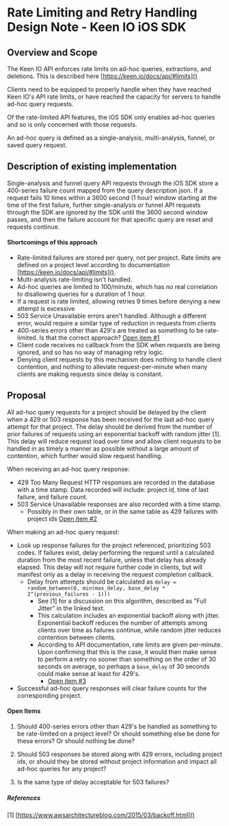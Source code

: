 # Rate Limiting and Retry Handling Design Note - Keen IO iOS SDK

## Overview and Scope

The Keen IO API enforces rate limits on ad-hoc queries, extractions, and deletions. This is described here [https://keen.io/docs/api/#limits]()

Clients need to be equipped to properly handle when they have reached Keen IO's API rate limits, or have reached the capacity for servers to handle ad-hoc query requests.

Of the rate-limited API features, the iOS SDK only enables ad-hoc queries and so is only concerned with those requests.

An ad-hoc query is defined as a single-analysis, multi-analysis, funnel, or saved query request.

## Description of existing implementation
Single-analysis and funnel query API requests through the iOS SDK store a 400-series failure count mapped from the query description json. If a request fails 10 times within a 3600 second (1 hour) window starting at the time of the first failure, further single-analysis or funnel API requests through the SDK are ignored by the SDK until the 3600 second window passes, and then the failure account for that specific query are reset and requests continue.

#### Shortcomings of this approach
* Rate-limited failures are stored per query, not per project. Rate limits are defined on a project level according to documentation [https://keen.io/docs/api/#limits]().
* Multi-analysis rate-limiting isn't handled.
* Ad-hoc queries are limited to 100/minute, which has no real correlation to disallowing queries for a duration of 1 hour.
* If a request is rate limited, allowing retries 9 times before denying a new attempt is excessive
* 503 Service Unavailable errors aren't handled. Although a different error, would require a similar type of reduction in requests from clients
* 400-series errors other than 429's are treated as something to be rate-limited. Is that the correct approach? [Open item #1](#open-items)
* Client code receives no callback from the SDK when requests are being ignored, and so has no way of managing retry logic.
* Denying client requests by this mechanism does nothing to handle client contention, and nothing to alleviate request-per-minute when many clients are making requests since delay is constant.




## Proposal

All ad-hoc query requests for a project should be delayed by the client when a 429 or 503 response has been received for the last ad-hoc query attempt for that project. The delay should be derived from the number of prior failures of requests using an exponential backoff with random jitter [1]. This delay will reduce request load over time and allow client requests to be handled in as timely a manner as possible without a large amount of contention, which further would slow request handling.

When receiving an ad-hoc query response:
* 429 Too Many Request HTTP responses are recorded in the database with a time stamp. Data recorded will include: project id, time of last failure, and failure count.
* 503 Service Unavailable responses are also recorded with a time stamp.
    * Possibly in their own table, or in the same table as 429 failures with project ids [Open item #2](#open-items)

When making an ad-hoc query request:
* Look up response failures for the project referenced, prioritizing 503 codes. If failures exist, delay performing the request until a calculated duration from the most recent failure, unless that delay has already elapsed. This delay will not require further code in clients, but will manifest only as a delay in receiving the request completion callback.
    * Delay from attempts should be calculated as `delay = random_between(0, min(max_delay, base_delay * 2^(previous_failures - 1)))`
        * See [1] for a discussion on this algorithm, described as "Full Jitter" in the linked text.
        * This calculation includes an exponential backoff along with jitter. Exponential backoff reduces the number of attempts among clients over time as failures continue, while random jitter reduces contention between clients.
        * According to API documentation, rate limits are given per-minute. Upon confirming that this is the case, it would then make sense to perform a retry no sooner than something on the order of 30 seconds on average, so perhaps a `base_delay` of 30 seconds could make sense at least for 429's.
            * [Open item #3](#open-items)
* Successful ad-hoc query responses will clear failure counts for the corresponding project.



#### Open Items
1. Should 400-series errors other than 429's be handled as something to be rate-limited on a project level? Or should something else be done for these errors? Or should nothing be done?

2. Should 503 responses be stored along with 429 errors, including project ids, or should they be stored without project information and impact all ad-hoc queries for any project?

3. Is the same type of delay acceptable for 503 failures?

##### References
[1] [https://www.awsarchitectureblog.com/2015/03/backoff.html]()

